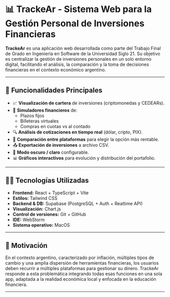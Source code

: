 # 📊 TrackeAr - Sistema Web para la Gestión Personal de Inversiones Financieras

**TrackeAr** es una aplicación web desarrollada como parte del Trabajo Final de Grado en Ingeniería en Software de la Universidad Siglo 21. Su objetivo es centralizar la gestión de inversiones personales en un solo entorno digital, facilitando el análisis, la comparación y la toma de decisiones financieras en el contexto económico argentino.

---

## 🚀 Funcionalidades Principales

- 📈 **Visualización de cartera** de inversiones (criptomonedas y CEDEARs).
- 🧮 **Simuladores financieros** de:
  - Plazos fijos
  - Billeteras virtuales
  - Compras en cuotas vs al contado
- 🔍 **Análisis de cotizaciones en tiempo real** (dólar, cripto, PIX).
- 🔄 **Comparación entre plataformas** para elegir la opción más rentable.
- 📤 **Exportación de inversiones** a archivo CSV.
- 🌙 **Modo oscuro / claro** configurable.
- 📊 **Gráficos interactivos** para evolución y distribución del portafolio.

---

## 🧑‍💻 Tecnologías Utilizadas

- **Frontend:** React + TypeScript + Vite
- **Estilos:** Tailwind CSS
- **Backend & DB:** Supabase (PostgreSQL + Auth + Realtime API)
- **Visualización:** Chart.js
- **Control de versiones:** Git + GitHub
- **IDE:** WebStorm
- **Sistema operativo:** MacOS

---

## 🧠 Motivación

En el contexto argentino, caracterizado por inflación, múltiples tipos de cambio y una amplia dispersión de herramientas financieras, los usuarios deben recurrir a múltiples plataformas para gestionar su dinero. TrackeAr responde a esta problemática integrando todas esas funciones en una sola app, adaptada a la realidad económica local y enfocada en la educación financiera.

---
